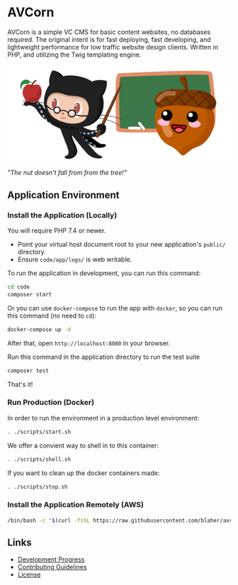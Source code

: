 # AVCorn

AVCorn is a simple VC CMS for basic content websites, no databases required.
The original intent is for fast deploying, fast developing, and lightweight performance for low traffic website design clients.
Written in PHP, and utilizing the Twig templating engine.

![AVCorn Logo](docs/images/readme-banner.png "The nut doesn't fall from from the tree!")

_"The nut doesn't fall from from the tree!"_

## Application Environment

### Install the Application (Locally)

You will require PHP 7.4 or newer.

*   Point your virtual host document root to your new application's `public/` directory.
*   Ensure `code/app/logs/` is web writable.

To run the application in development, you can run this command:

```bash
cd code
composer start
```

Or you can use `docker-compose` to run the app with `docker`, so you can run this command (no need to `cd`):
```bash
docker-compose up -d
```
After that, open `http://localhost:8080` in your browser.

Run this command in the application directory to run the test suite

```bash
composer test
```

That's it!

### Run Production (Docker)

In order to run the environment in a production level environment:
```bash
. ./scripts/start.sh
```

We offer a convient way to shell in to this container:
```bash
. ./scripts/shell.sh
```

If you want to clean up the docker containers made:
```bash
. ./scripts/stop.sh
```

### Install the Application Remotely (AWS)

```bash
/bin/bash -c "$(curl -fsSL https://raw.githubusercontent.com/blaher/avcorn/main/scripts/install.sh)"
```

## Links

*   [Development Progress](docs/TODO.md)
*   [Contributing Guidelines](docs/CONTRIBUTING.md)
*   [License](docs/LICENSE.md)
